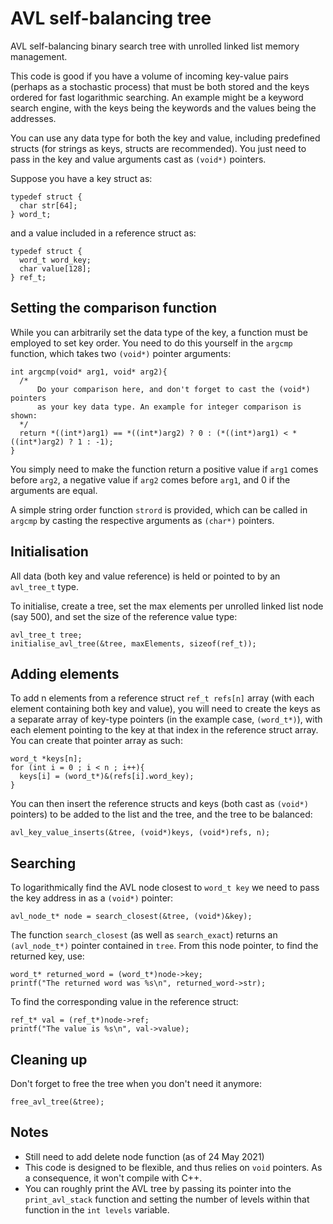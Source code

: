 # AVL self-balancing tree
AVL self-balancing binary search tree with unrolled linked list memory management.

This code is good if you have a volume of incoming key-value pairs (perhaps as a stochastic process) that must be both stored and the keys ordered for fast logarithmic searching. An example might be a keyword search engine, with the keys being the keywords and the values being the addresses.

You can use any data type for both the key and value, including predefined structs (for strings as keys, structs are recommended). You just need to pass in the key and value arguments cast as `(void*)` pointers.

Suppose you have a key struct as:
```
typedef struct {
  char str[64];
} word_t;
```
and a value included in a reference struct as:
```
typedef struct {
  word_t word_key;
  char value[128];
} ref_t;
```

## Setting the comparison function
While you can arbitrarily set the data type of the key, a function must be employed to set key order. You need to do this yourself in the `argcmp` function, which takes two `(void*)` pointer arguments:

```
int argcmp(void* arg1, void* arg2){
  /*
      Do your comparison here, and don't forget to cast the (void*) pointers
      as your key data type. An example for integer comparison is shown:
  */
  return *((int*)arg1) == *((int*)arg2) ? 0 : (*((int*)arg1) < *((int*)arg2) ? 1 : -1);
}
```

You simply need to make the function return a positive value if `arg1` comes before `arg2`, a negative value if `arg2` comes before `arg1`, and 0 if the arguments are equal.

A simple string order function `strord` is provided, which can be called in `argcmp` by casting the respective arguments as `(char*)` pointers.

## Initialisation
All data (both key and value reference) is held or pointed to by an `avl_tree_t` type.

To initialise, create a tree, set the max elements per unrolled linked list node (say 500), and set the size of the reference value type:

```
avl_tree_t tree;
initialise_avl_tree(&tree, maxElements, sizeof(ref_t));
```

## Adding elements

To add n elements from a reference struct `ref_t refs[n]` array (with each element containing both key and value), you will need to create the keys as a separate array of key-type pointers (in the example case, `(word_t*)`), with each element pointing to the key at that index in the reference struct array. You can create that pointer array as such:

```
word_t *keys[n];
for (int i = 0 ; i < n ; i++){
  keys[i] = (word_t*)&(refs[i].word_key);
}
```

You can then insert the reference structs and keys (both cast as `(void*)` pointers) to be added to the list and the tree, and the tree to be balanced:

```
avl_key_value_inserts(&tree, (void*)keys, (void*)refs, n);
```

## Searching
To logarithmically find the AVL node closest to `word_t key` we need to pass the key address in as a `(void*)` pointer:

```
avl_node_t* node = search_closest(&tree, (void*)&key);
```

The function `search_closest` (as well as `search_exact`) returns an `(avl_node_t*)` pointer contained in `tree`. From this node pointer, to find the returned key, use:

```
word_t* returned_word = (word_t*)node->key;
printf("The returned word was %s\n", returned_word->str);
```

To find the corresponding value in the reference struct:

```
ref_t* val = (ref_t*)node->ref;
printf("The value is %s\n", val->value);
```

## Cleaning up
Don't forget to free the tree when you don't need it anymore:

```
free_avl_tree(&tree);
```

## Notes
* Still need to add delete node function (as of 24 May 2021)
* This code is designed to be flexible, and thus relies on `void` pointers. As a consequence, it won't compile with C++.
* You can roughly print the AVL tree by passing its pointer into the `print_avl_stack` function and setting the number of levels within that function in the `int levels` variable.
